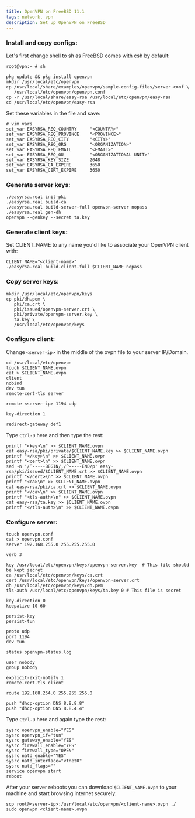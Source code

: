 ```yaml
---
title: OpenVPN on FreeBSD 11.1
tags: network, vpn
description: Set up OpenVPN on FreeBSD
---
```


### Install and copy configs:

Let's first change shell to sh as FreeBSD comes with csh by default:

```shell
root@vpn:~ # sh
```

```shell
pkg update && pkg install openvpn
mkdir /usr/local/etc/openvpn
cp /usr/local/share/examples/openvpn/sample-config-files/server.conf \
   /usr/local/etc/openvpn/openvpn.conf
cp -r /usr/local/share/easy-rsa /usr/local/etc/openvpn/easy-rsa
cd /usr/local/etc/openvpn/easy-rsa
```

Set these variables in the file and save:

```shell
# vim vars
set_var EASYRSA_REQ_COUNTRY     "<COUNTRY>"
set_var EASYRSA_REQ_PROVINCE    "<PROVINCE>"
set_var EASYRSA_REQ_CITY        "<CITY>"
set_var EASYRSA_REQ_ORG         "<ORGANIZATION>"
set_var EASYRSA_REQ_EMAIL       "<EMAIL>"
set_var EASYRSA_REQ_OU          "<ORGANIZATIONAL UNIT>"
set_var EASYRSA_KEY_SIZE        2048
set_var EASYRSA_CA_EXPIRE       3650
set_var EASYRSA_CERT_EXPIRE     3650
```

### Generate server keys:

```shell
./easyrsa.real init-pki
./easyrsa.real build-ca
./easyrsa.real build-server-full openvpn-server nopass
./easyrsa.real gen-dh
openvpn --genkey --secret ta.key
```

### Generate client keys:

Set CLIENT_NAME to any name you'd like to associate your OpenVPN client with:

```shell
CLIENT_NAME="<client-name>"
./easyrsa.real build-client-full $CLIENT_NAME nopass
```

### Copy server keys:

```shell
mkdir /usr/local/etc/openvpn/keys
cp pki/dh.pem \
   pki/ca.crt \
   pki/issued/openvpn-server.crt \
   pki/private/openvpn-server.key \
   ta.key \
   /usr/local/etc/openvpn/keys
```

### Configure client:
 Change `<server-ip>` in the middle of the ovpn file to your server IP/Domain.

```shell
cd /usr/local/etc/openvpn
touch $CLIENT_NAME.ovpn
cat > $CLIENT_NAME.ovpn
client
nobind
dev tun
remote-cert-tls server

remote <server-ip> 1194 udp

key-direction 1

redirect-gateway def1
```

Type `Ctrl-D` here and then type the rest:

```shell
printf "<key>\n" >> $CLIENT_NAME.ovpn
cat easy-rsa/pki/private/$CLIENT_NAME.key >> $CLIENT_NAME.ovpn
printf "</key>\n" >> $CLIENT_NAME.ovpn
printf "<cert>\n" >> $CLIENT_NAME.ovpn
sed -n '/^-----BEGIN/,/^-----END/p' easy-rsa/pki/issued/$CLIENT_NAME.crt >> $CLIENT_NAME.ovpn
printf "</cert>\n" >> $CLIENT_NAME.ovpn
printf "<ca>\n" >> $CLIENT_NAME.ovpn
cat easy-rsa/pki/ca.crt >> $CLIENT_NAME.ovpn
printf "</ca>\n" >> $CLIENT_NAME.ovpn
printf "<tls-auth>\n" >> $CLIENT_NAME.ovpn
cat easy-rsa/ta.key >> $CLIENT_NAME.ovpn
printf "</tls-auth>\n" >> $CLIENT_NAME.ovpn
```

### Configure server:

```shell
touch openvpn.conf
cat > openvpn.conf
server 192.168.255.0 255.255.255.0

verb 3

key /usr/local/etc/openvpn/keys/openvpn-server.key  # This file should be kept secret
ca /usr/local/etc/openvpn/keys/ca.crt
cert /usr/local/etc/openvpn/keys/openvpn-server.crt
dh /usr/local/etc/openvpn/keys/dh.pem
tls-auth /usr/local/etc/openvpn/keys/ta.key 0 # This file is secret

key-direction 0
keepalive 10 60

persist-key
persist-tun

proto udp
port 1194
dev tun

status openvpn-status.log

user nobody
group nobody

explicit-exit-notify 1
remote-cert-tls client

route 192.168.254.0 255.255.255.0

push "dhcp-option DNS 8.8.8.8"
push "dhcp-option DNS 8.8.4.4"
```

Type `Ctrl-D` here and again type the rest:

```shell
sysrc openvpn_enable="YES"
sysrc openvpn_if="tun"
sysrc gateway_enable="YES"
sysrc firewall_enable="YES"
sysrc firewall_type="OPEN"
sysrc natd_enable="YES"
sysrc natd_interface="vtnet0"
sysrc natd_flags=""
service openvpn start
reboot
```

After your server reboots you can download `$CLIENT_NAME.ovpn` to your machine
and start browsing internet securely:

```shell
scp root@<server-ip>:/usr/local/etc/openvpn/<client-name>.ovpn ./
sudo openvpn <client-name>.ovpn
```
